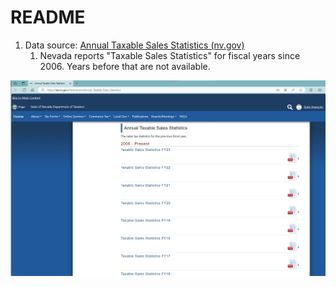 # README

1. Data source: [Annual Taxable Sales Statistics (nv.gov)](https://tax.nv.gov/Publications/Annual_Taxable_Sales_Statistics/)
    1. Nevada reports "Taxable Sales Statistics" for fiscal years since 2006. Years before that are not available.

![image-20230912133449921](README.assets/image-20230912133449921.png)